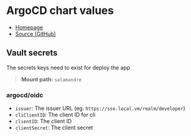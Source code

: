 # ArgoCD chart values

- [Homepage](https://argo-cd.readthedocs.io/)
- [Source (GitHub)](https://github.com/argoproj/argo-helm)

## Vault secrets

The secrets keys need to exist for deploy the app

> **Mount path:** `salamandre`

### argocd/oidc

- `issuer`: The issuer URL (eg. `https://sso.local.vm/realm/developer`)
- `cliClientID`: The client ID for cli
- `clientID`: The client ID
- `clientSecret`: The client secret
